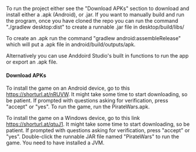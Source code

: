 To run the project either see the "Download APKs" section to download and install either a .apk (Android), or .jar. 
If you want to manually build and run the program, once you have cloned the repo you can run the command "./gradlew desktop:dist" to create a runnable .jar file in desktop/build/libs/

To create an .apk run the command "gradlew android:assembleRelease"  which will put a .apk file in android/build/outputs/apk.

Alternatively you can use Anddoird Studio's built in functions to run the app or export an .apk file.




#### Download APKs

To install the game on an Android device, go to this https://shorturl.at/nRUVW. It might take some time to start downloading, so be patient. If prompted with questions asking for verification, press "accept" or "yes". To run the game, run the PirateWars.apk.


To install the game on a Windows device, go to this link https://shorturl.at/qtuJ1. It might take some time to start downloading, so be patient. If prompted with questions asking for verification, press "accept" or "yes". Double-click the runnable JAR file named "PirateWars" to run the game. You need to have installed a JVM.
